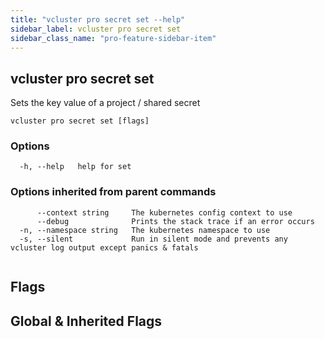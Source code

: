 ```yaml
---
title: "vcluster pro secret set --help"
sidebar_label: vcluster pro secret set
sidebar_class_name: "pro-feature-sidebar-item"
---
```


## vcluster pro secret set

Sets the key value of a project / shared secret

```
vcluster pro secret set [flags]
```

### Options

```
  -h, --help   help for set
```

### Options inherited from parent commands

```
      --context string     The kubernetes config context to use
      --debug              Prints the stack trace if an error occurs
  -n, --namespace string   The kubernetes namespace to use
  -s, --silent             Run in silent mode and prevents any vcluster log output except panics & fatals
```

```

```


## Flags
## Global & Inherited Flags